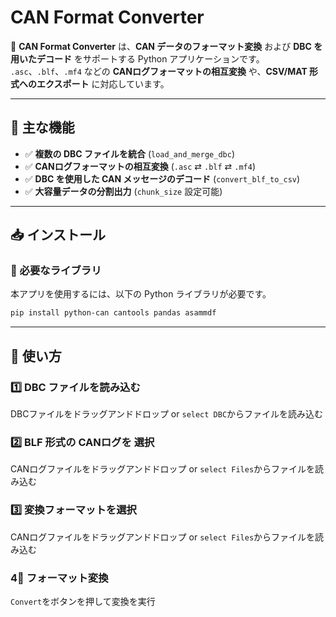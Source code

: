 # **CAN Format Converter**  

🚗 **CAN Format Converter** は、**CAN データのフォーマット変換** および **DBC を用いたデコード** をサポートする Python アプリケーションです。  
`.asc`、`.blf`、`.mf4` などの **CANログフォーマットの相互変換** や、**CSV/MAT 形式へのエクスポート** に対応しています。  

---

## **📌 主な機能**
- ✅ **複数の DBC ファイルを統合** (`load_and_merge_dbc`)  
- ✅ **CANログフォーマットの相互変換** (`.asc` ⇄ `.blf` ⇄ `.mf4`)  
- ✅ **DBC を使用した CAN メッセージのデコード** (`convert_blf_to_csv`)  
- ✅ **大容量データの分割出力** (`chunk_size` 設定可能)  

---

## **📥 インストール**
### **🔧 必要なライブラリ**
本アプリを使用するには、以下の Python ライブラリが必要です。  

```bash
pip install python-can cantools pandas asammdf
```

---

## **🚀 使い方**
### **1️⃣ DBC ファイルを読み込む**
DBCファイルをドラッグアンドドロップ or `select DBC`からファイルを読み込む
### **2️⃣ BLF 形式の CANログを 選択**
CANログファイルをドラッグアンドドロップ or `select Files`からファイルを読み込む
### **3️⃣ 変換フォーマットを選択**
CANログファイルをドラッグアンドドロップ or `select Files`からファイルを読み込む
### **4⃣ フォーマット変換**
`Convert`をボタンを押して変換を実行
